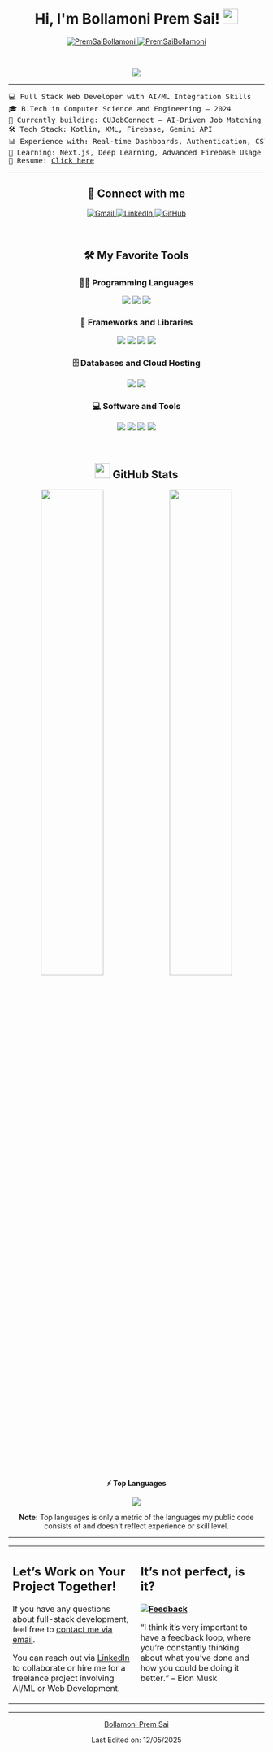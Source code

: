 <h1 align="center">
  Hi, I'm Bollamoni Prem Sai! 
  <a href="https://github.com/PremSaiBollamoni" target="_self">
    <img src="https://media.giphy.com/media/hvRJCLFzcasrR4ia7z/giphy.gif" width="30">
  </a>
</h1>

<p align="center">
  <a href="https://github.com/PremSaiBollamoni">
    <img src="https://komarev.com/ghpvc/?username=PremSaiBollamoni&label=Profile%20views&color=0e75b6&style=flat" alt="PremSaiBollamoni">
  </a>
  <a href="https://github.com/PremSaiBollamoni">
    <img src="https://img.shields.io/github/followers/PremSaiBollamoni?label=Followers" alt="PremSaiBollamoni">
  </a>
</p>

<br>

<p align="center">
  <a href="https://github.com/PremSaiBollamoni">
    <img src="https://readme-typing-svg.herokuapp.com?lines=Full+Stack+Web+Developer;ML%20%7C%20AI%20Enthusiast;Always%20learning%20new%20things;Kotlin%20%7C%20Firebase%20%7C%20Gemini%20API;CUJobConnect%20Developer&center=true&width=400&height=45">
  </a>
</p>

<hr>

<pre>
💻 Full Stack Web Developer with AI/ML Integration Skills  
🎓 B.Tech in Computer Science and Engineering – 2024  
🚀 Currently building: CUJobConnect – AI-Driven Job Matching Platform  
🛠️ Tech Stack: Kotlin, XML, Firebase, Gemini API  
📊 Experience with: Real-time Dashboards, Authentication, CSV Export  
🌱 Learning: Next.js, Deep Learning, Advanced Firebase Usage  
📄 Resume: <a href="https://drive.google.com/file/d/1OL-pYjC8jb3u3bbqLswQooZkah4ExeZf/view?usp=sharing" target="_blank">Click here</a>
</pre>

<hr>

<h2 align="center">🤝 Connect with me</h2>
<p align="center">
  <a href="mailto:prem.0820.04@gmail.com">
    <img src="https://img.shields.io/badge/gmail-%23EA4335.svg?style=plastic&logo=gmail&logoColor=white" alt="Gmail">
  </a>
  <a href="https://www.linkedin.com/in/prem-sai-bollamoni-817a18348/">
    <img src="https://img.shields.io/badge/linkedin-%230A66C2.svg?style=plastic&logo=linkedin&logoColor=white" alt="LinkedIn">
  </a>
  <a href="https://github.com/PremSaiBollamoni">
    <img src="https://img.shields.io/badge/github-%23181717.svg?style=plastic&logo=github&logoColor=white" alt="GitHub">
  </a>
</p>

<br>

<h2 align="center">🛠️ My Favorite Tools</h2>

<h3 align="center">👨‍💻 Programming Languages</h3>
<p align="center">
  <img src="https://img.shields.io/badge/JavaScript-%23F7DF1E.svg?logo=javascript&logoColor=black">
  <img src="https://img.shields.io/badge/Python-%2314354C.svg?logo=python&logoColor=white">
  <img src="https://img.shields.io/badge/Kotlin-%230095D5.svg?logo=kotlin&logoColor=white">
</p>

<h3 align="center">🧰 Frameworks and Libraries</h3>
<p align="center">
  <img src="https://img.shields.io/badge/TensorFlow-%23FF6F00.svg?logo=TensorFlow&logoColor=white">
  <img src="https://img.shields.io/badge/Pandas-%23150458.svg?logo=pandas&logoColor=white">
  <img src="https://img.shields.io/badge/NumPy-%23013243.svg?logo=numpy&logoColor=white">
  <img src="https://img.shields.io/badge/Bootstrap-%23150458.svg?logo=Bootstrap&logoColor=white">
</p>

<h3 align="center">🗄️ Databases and Cloud Hosting</h3>
<p align="center">
  <img src="https://img.shields.io/badge/Firebase-%23FF6F00.svg?logo=firebase&logoColor=white">
  <img src="https://img.shields.io/badge/GitHub%20Pages-%23327FC7.svg?logo=github&logoColor=white">
</p>

<h3 align="center">💻 Software and Tools</h3>
<p align="center">
  <img src="https://img.shields.io/badge/Colab-00b56a.svg?logo=google-colab&logoColor=white">
  <img src="https://img.shields.io/badge/Jupyter-%23F37626.svg?logo=Jupyter&logoColor=white">
  <img src="https://img.shields.io/badge/Postman-FF6C37?logo=postman&logoColor=white">
  <img src="https://img.shields.io/badge/Visual%20Studio%20Code-0078d7.svg?logo=visual-studio-code&logoColor=white">
</p>

<br>

<h2 align="center"><img src="https://www.blumbergdigital.com/wp-content/uploads/2020/10/stats-graphic-statistics-business-512.png" width="30"> GitHub Stats</h2>
<p align="center">
  <img width="49.5%" src="https://github-readme-stats.vercel.app/api?username=PremSaiBollamoni&show_icons=true&hide_title=true&count_private=true&hide=prs&theme=radical">
  <img width="49.5%" src="https://github-readme-streak-stats.herokuapp.com/?user=PremSaiBollamoni&theme=radical">
</p>

<summary align="center"><b>⚡ Top Languages</b></summary>
<p align="center">
  <img src="https://github-readme-stats.vercel.app/api/top-langs/?username=PremSaiBollamoni&langs_count=8&layout=compact&theme=radical">
</p>
<p align="center"><b>Note:</b> Top languages is only a metric of the languages my public code consists of and doesn't reflect experience or skill level.</p>

<hr>

<table align="center">
<tr>
<td width="50%" valign="top">
<h2>Let’s Work on Your Project Together!</h2>
<p>If you have any questions about full-stack development, feel free to <a href="mailto:prem.0820.04@gmail.com">contact me via email</a>.</p>
<p>You can reach out via <a href="https://www.linkedin.com/in/prem-sai-bollamoni-817a18348/">LinkedIn</a> to collaborate or hire me for a freelance project involving AI/ML or Web Development.</p>
</td>
<td width="50%" valign="top">
<h2>It’s not perfect, is it?</h2>
<p><strong><a href="https://github.com/PremSaiBollamoni"><img alt="Feedback" src="https://img.shields.io/badge/Ask%20me-anything-1abc9c.svg"></a></strong></p>
<p>“I think it’s very important to have a feedback loop, where you’re constantly thinking about what you’ve done and how you could be doing it better.” – Elon Musk</p>
</td>
</tr>
</table>

<hr>

<p align="center"><a href="https://github.com/PremSaiBollamoni">Bollamoni Prem Sai</a></p>
<p align="center">Last Edited on: 12/05/2025</p>
